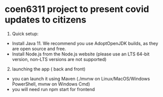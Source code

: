 # coen6311 project to present covid updates to citizens

1) Quick setup: 
- Install Java 11. We recommend you use AdoptOpenJDK builds, as they are open source and free.
- Install Node.js from the Node.js website (please use an LTS 64-bit version, non-LTS versions are not supported)

2) launching the app ( back and front)
- you can launch it using Maven (./mvnw on Linux/MacOS/Windows PowerShell, mvnw on Windows Cmd)
- you will need run npm start for frontend
